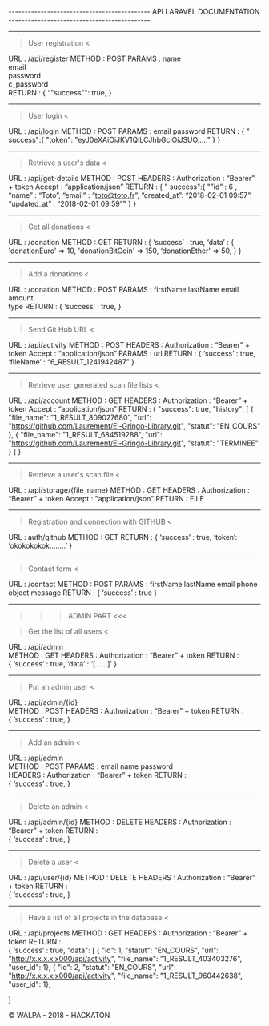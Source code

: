 -------------------------------------------- API LARAVEL DOCUMENTATION --------------------------------------------

************************
> User registration < 

URL : /api/register
METHOD : POST
PARAMS : 
  name					
  email					
  password				
  c_password				
RETURN : 
  {
    “"success”": true,
  }
  
************************

> User login <

URL : /api/login
METHOD : POST
PARAMS :
	email
	password
RETURN :
  {
    "	success":{
      "token": "eyJ0eXAiOiJKV1QiLCJhbGciOiJSUO….."
    }
  }

************************

> Retrieve a user's data <

URL : /api/get-details
METHOD : POST
HEADERS :
	Authorization : “Bearer” + token
	Accept : “application/json”
RETURN :
  {
    "	success":{
      "”id” : 6 , 
      “name” : “Toto”, 
      “email” : “toto@toto.fr”, 
      “created_at”: “2018-02-01 09:57”, 
      “updated_at” : “2018-02-01 09:59”"
    }
  }

************************

> Get all donations <

URL : /donation
METHOD : GET
RETURN : 
  {
    ‘success’ : true,
    ‘data’ : {
        'donationEuro' => 10,
        'donationBitCoin' => 150,
        ‘donationEther' => 50,
    }
  }

************************

> Add a donations <

URL : /donation
METHOD : POST
PARAMS :
  firstName
  lastName
  email
  amount        	
type
RETURN : 
  {
  ‘success’ : true,
  }

************************

> Send Git Hub URL < 

URL : /api/activity
METHOD : POST
HEADERS :
	Authorization : “Bearer” + token
	Accept : “application/json”
PARAMS :
  url
RETURN : 
  {
  ‘success’ : true,
  ‘fileName’ : “6_RESULT_1241942487”
  }

************************

> Retrieve user generated scan file lists <
 
URL : /api/account
METHOD : GET
HEADERS :
	Authorization : “Bearer” + token
	Accept : “application/json”
RETURN : 
  {
      "success": true,
      "history": [
          {
              "file_name": "1_RESULT_809027680",
              "url": "https://github.com/Laurement/El-Gringo-Library.git",
              "statut": "EN_COURS"
          },
          {
              "file_name": "1_RESULT_684519288",
              "url": "https://github.com/Laurement/El-Gringo-Library.git",
              "statut": "TERMINEE"
          }
      ]
  }

************************

> Retrieve a user's scan file <
 
URL : /api/storage/{file_name}
METHOD : GET
HEADERS :
	Authorization : “Bearer” + token
	Accept : "application/json”
RETURN :  FILE 

************************

> Registration and connection with GITHUB  <

URL : auth/github
METHOD : GET
RETURN : 
  {
    ‘success’ : true,
    ‘token’: ‘okokokokok……..’
  }

************************

> Contact form <

URL : /contact
METHOD : POST
PARAMS :
  firstName
  lastName
  email
  phone
  object
  message
RETURN : 
  { 
  ‘success’ : true 
  }

************************************************

>>> ADMIN PART <<<

> Get the list of all users <
 
URL : /api/admin				
METHOD : GET
HEADERS :
	Authorization : “Bearer” + token
RETURN :  
  {
  ‘success’ : true,
  ‘data’ : ‘[......]’
  }
  
************************

> Put an admin user <
 
URL : /api/admin/{id}				
METHOD : POST
HEADERS :
	Authorization : “Bearer” + token
RETURN :  
  {
  ‘success’ : true,
  }
  
************************

> Add an admin <
 
URL : /api/admin				
METHOD : POST
PARAMS : 
	email
	name
	password				
HEADERS :
	Authorization : “Bearer” + token
RETURN :  
  {
  ‘success’ : true,
  }

************************

> Delete an admin <
 
URL : /api/admin/{id}
METHOD : DELETE
HEADERS :
	Authorization : “Bearer” + token
RETURN :  
  {
  ‘success’ : true,
  }

************************

> Delete a user <
 
URL : /api/user/{id}
METHOD : DELETE
HEADERS :
	Authorization : “Bearer” + token
RETURN :  
  {
  ‘success’ : true,
  }

************************

> Have a list of all projects in the database <
 
URL : /api/projects
METHOD : GET
HEADERS :
	Authorization : “Bearer” + token
RETURN :  
  {
  ‘success’ : true,
  "data": [
          { "id": 1,  "statut": "EN_COURS",   "url": "http://x.x.x.x:x000/api/activity", "file_name": "1_RESULT_403403276", "user_id": 1},
          { "id": 2, "statut": "EN_COURS", "url": "http://x.x.x.x:x000/api/activity", "file_name": "1_RESULT_960442638", "user_id": 1},

  }




© WALPA - 2018 - HACKATON 
